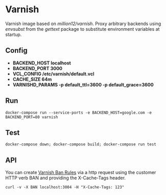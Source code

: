 # Varnish

Varnish image based on _million12/varnish_. Proxy arbitrary backends using _envsubst_ from the _gettext_ package to substitute environment variables at startup.

## Config

- __BACKEND_HOST localhost__
- __BACKEND_PORT 3000__
- __VCL_CONFIG /etc/varnish/default.vcl__
- __CACHE_SIZE 64m__
- __VARNISHD_PARAMS -p default_ttl=3600 -p default_grace=3600__

## Run

```
docker-compose run --service-ports -e BACKEND_HOST=google.com -e BACKEND_PORT=80 varnish
```

## Test

```
docker-compose down; docker-compose build; docker-compose run test
```

## API

You can create [Varnish Ban Rules](https://book.varnish-software.com/4.0/chapters/Cache_Invalidation.html#banning) via a http request using the customer HTTP verb BAN and providing the X-Cache-Tags header.

```
curl -v -X BAN localhost:3004 -H "X-Cache-Tags: 123"
```


